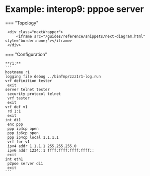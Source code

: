 # Example: interop9: pppoe server
    
=== "Topology"
    
     <div class="nextWrapper">
         <iframe src="/guides/reference/snippets/next-diagram.html" style="border:none;"></iframe>
     </div>

    
=== "Configuration"
    
    **r1:**
    ```
    hostname r1
    logging file debug ../binTmp/zzz1r1-log.run
    vrf definition tester
     exit
    server telnet tester
     security protocol telnet
     vrf tester
     exit
    vrf def v1
     rd 1:1
     exit
    int di1
     enc ppp
     ppp ip4cp open
     ppp ip6cp open
     ppp ip4cp local 1.1.1.1
     vrf for v1
     ipv4 addr 1.1.1.1 255.255.255.0
     ipv6 addr 1234::1 ffff:ffff:ffff:ffff::
     exit
    int eth1
     p2poe server di1
     exit
    ```
